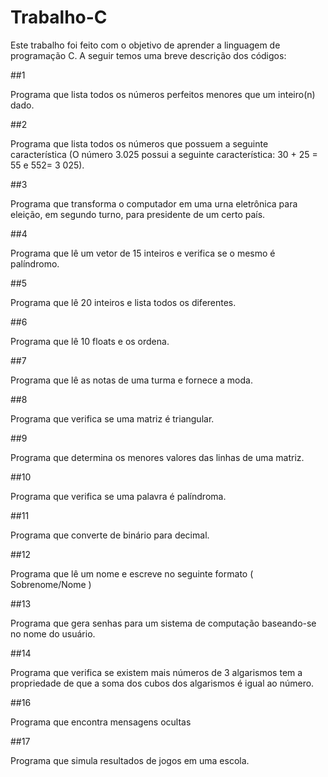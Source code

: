 # Trabalho-C

Este trabalho foi feito com o objetivo de aprender a linguagem de programação C. A seguir temos uma breve descrição dos códigos:


##1

Programa que lista todos os números perfeitos menores que um inteiro(n) dado.

##2

Programa que lista todos os números que possuem a seguinte característica (O número 3.025 possui a seguinte característica: 30 + 25 = 55 e 552= 3 025).

##3

Programa que transforma o computador em uma urna eletrônica para eleição, em segundo turno, para presidente de um certo país.

##4

Programa que lê um vetor de 15 inteiros e verifica se o mesmo é palíndromo.

##5

Programa que lê 20 inteiros e lista todos os diferentes.

##6

Programa que lê 10 floats e os ordena.

##7

Programa que lê as notas de uma turma e fornece a moda.

##8

Programa que verifica se uma matriz é triangular.


##9

Programa que determina os menores valores das linhas de uma matriz. 


##10

Programa que verifica se uma palavra é palíndroma.


##11

Programa que converte de binário para decimal.

##12 

Programa que lê um nome e escreve no seguinte formato ( Sobrenome/Nome )

##13

Programa que gera senhas para um sistema de computação baseando-se no nome do usuário.

##14

Programa que verifica se existem mais números de 3 algarismos tem a propriedade de que a soma dos cubos dos algarismos é igual ao número.

##16

Programa que encontra mensagens ocultas

##17

Programa que simula resultados de jogos em uma escola.
